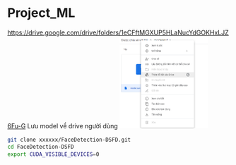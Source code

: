# Project_ML
https://drive.google.com/drive/folders/1eCFftMGXUP5HLaNucYdGOKHxLJZ6Fu-G
Lưu model về drive người dùng
<img src="ScreenShot_20200803005730.png" title="Logo" width="200" /> 

```bash
git clone xxxxxx/FaceDetection-DSFD.git
cd FaceDetection-DSFD
export CUDA_VISIBLE_DEVICES=0
```
